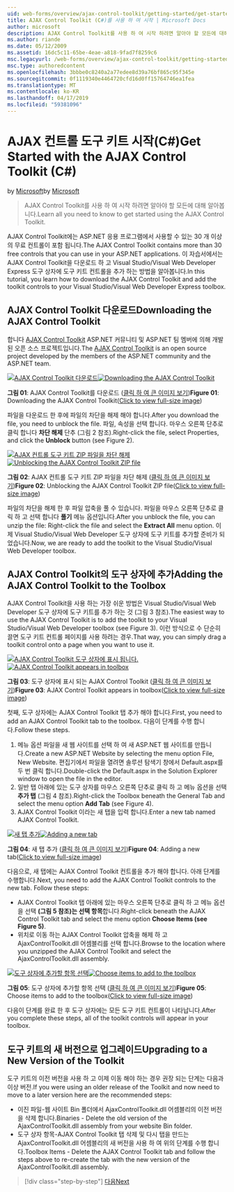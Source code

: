 ```yaml
---
uid: web-forms/overview/ajax-control-toolkit/getting-started/get-started-with-the-ajax-control-toolkit-cs
title: AJAX Control Toolkit (C#)를 사용 하 여 시작 | Microsoft Docs
author: microsoft
description: AJAX Control Toolkit를 사용 하 여 시작 하려면 알아야 할 모든에 대해 알아봅니다.
ms.author: riande
ms.date: 05/12/2009
ms.assetid: 16dc5c11-65be-4eae-a818-9fad7f8259c6
msc.legacyurl: /web-forms/overview/ajax-control-toolkit/getting-started/get-started-with-the-ajax-control-toolkit-cs
msc.type: authoredcontent
ms.openlocfilehash: 3bbbe0c8240a2a77edee8d39a76bf865c95f345e
ms.sourcegitcommit: 0f1119340e4464720cfd16d0ff15764746ea1fea
ms.translationtype: MT
ms.contentlocale: ko-KR
ms.lasthandoff: 04/17/2019
ms.locfileid: "59381096"
---
```

# <a name="get-started-with-the-ajax-control-toolkit-c"></a><span data-ttu-id="73dbe-103">AJAX 컨트롤 도구 키트 시작(C#)</span><span class="sxs-lookup"><span data-stu-id="73dbe-103">Get Started with the AJAX Control Toolkit (C#)</span></span>

<span data-ttu-id="73dbe-104">by [Microsoft](https://github.com/microsoft)</span><span class="sxs-lookup"><span data-stu-id="73dbe-104">by [Microsoft](https://github.com/microsoft)</span></span>

> <span data-ttu-id="73dbe-105">AJAX Control Toolkit를 사용 하 여 시작 하려면 알아야 할 모든에 대해 알아봅니다.</span><span class="sxs-lookup"><span data-stu-id="73dbe-105">Learn all you need to know to get started using the AJAX Control Toolkit.</span></span>


<span data-ttu-id="73dbe-106">AJAX Control Toolkit에는 ASP.NET 응용 프로그램에서 사용할 수 있는 30 개 이상의 무료 컨트롤이 포함 됩니다.</span><span class="sxs-lookup"><span data-stu-id="73dbe-106">The AJAX Control Toolkit contains more than 30 free controls that you can use in your ASP.NET applications.</span></span> <span data-ttu-id="73dbe-107">이 자습서에서는 AJAX Control Toolkit을 다운로드 하 고 Visual Studio/Visual Web Developer Express 도구 상자에 도구 키트 컨트롤을 추가 하는 방법을 알아봅니다.</span><span class="sxs-lookup"><span data-stu-id="73dbe-107">In this tutorial, you learn how to download the AJAX Control Toolkit and add the toolkit controls to your Visual Studio/Visual Web Developer Express toolbox.</span></span>

## <a name="downloading-the-ajax-control-toolkit"></a><span data-ttu-id="73dbe-108">AJAX Control Toolkit 다운로드</span><span class="sxs-lookup"><span data-stu-id="73dbe-108">Downloading the AJAX Control Toolkit</span></span>

<span data-ttu-id="73dbe-109">합니다 [AJAX Control Toolkit](http://devexpress.com/act) ASP.NET 커뮤니티 및 ASP.NET 팀 멤버에 의해 개발 된 오픈 소스 프로젝트입니다.</span><span class="sxs-lookup"><span data-stu-id="73dbe-109">The [AJAX Control Toolkit](http://devexpress.com/act) is an open source project developed by the members of the ASP.NET community and the ASP.NET team.</span></span> 


<span data-ttu-id="73dbe-110">[![AJAX Control Toolkit 다운로드](get-started-with-the-ajax-control-toolkit-cs/_static/image1.jpg)](get-started-with-the-ajax-control-toolkit-cs/_static/image1.png)</span><span class="sxs-lookup"><span data-stu-id="73dbe-110">[![Downloading the AJAX Control Toolkit](get-started-with-the-ajax-control-toolkit-cs/_static/image1.jpg)](get-started-with-the-ajax-control-toolkit-cs/_static/image1.png)</span></span>

<span data-ttu-id="73dbe-111">**그림 01**: AJAX Control Toolkit를 다운로드 ([클릭 하 여 큰 이미지 보기](get-started-with-the-ajax-control-toolkit-cs/_static/image2.png))</span><span class="sxs-lookup"><span data-stu-id="73dbe-111">**Figure 01**: Downloading the AJAX Control Toolkit([Click to view full-size image](get-started-with-the-ajax-control-toolkit-cs/_static/image2.png))</span></span>


<span data-ttu-id="73dbe-112">파일을 다운로드 한 후에 파일의 차단을 해제 해야 합니다.</span><span class="sxs-lookup"><span data-stu-id="73dbe-112">After you download the file, you need to unblock the file.</span></span> <span data-ttu-id="73dbe-113">파일, 속성을 선택 합니다. 마우스 오른쪽 단추로 클릭 합니다 **차단 해제** 단추 (그림 2 참조).</span><span class="sxs-lookup"><span data-stu-id="73dbe-113">Right-click the file, select Properties, and click the **Unblock** button (see Figure 2).</span></span>


<span data-ttu-id="73dbe-114">[![AJAX 컨트롤 도구 키트 ZIP 파일을 차단 해제](get-started-with-the-ajax-control-toolkit-cs/_static/image2.jpg)](get-started-with-the-ajax-control-toolkit-cs/_static/image3.png)</span><span class="sxs-lookup"><span data-stu-id="73dbe-114">[![Unblocking the AJAX Control Toolkit ZIP file](get-started-with-the-ajax-control-toolkit-cs/_static/image2.jpg)](get-started-with-the-ajax-control-toolkit-cs/_static/image3.png)</span></span>

<span data-ttu-id="73dbe-115">**그림 02**: AJAX 컨트롤 도구 키트 ZIP 파일을 차단 해제 ([클릭 하 여 큰 이미지 보기](get-started-with-the-ajax-control-toolkit-cs/_static/image4.png))</span><span class="sxs-lookup"><span data-stu-id="73dbe-115">**Figure 02**: Unblocking the AJAX Control Toolkit ZIP file([Click to view full-size image](get-started-with-the-ajax-control-toolkit-cs/_static/image4.png))</span></span>


<span data-ttu-id="73dbe-116">파일의 차단을 해제 한 후 파일 압축을 풀 수 있습니다. 파일을 마우스 오른쪽 단추로 클릭 하 고 선택 합니다 **풀기** 메뉴 옵션입니다.</span><span class="sxs-lookup"><span data-stu-id="73dbe-116">After you unblock the file, you can unzip the file: Right-click the file and select the **Extract All** menu option.</span></span> <span data-ttu-id="73dbe-117">이제 Visual Studio/Visual Web Developer 도구 상자에 도구 키트를 추가할 준비가 되었습니다.</span><span class="sxs-lookup"><span data-stu-id="73dbe-117">Now, we are ready to add the toolkit to the Visual Studio/Visual Web Developer toolbox.</span></span>

## <a name="adding-the-ajax-control-toolkit-to-the-toolbox"></a><span data-ttu-id="73dbe-118">AJAX Control Toolkit의 도구 상자에 추가</span><span class="sxs-lookup"><span data-stu-id="73dbe-118">Adding the AJAX Control Toolkit to the Toolbox</span></span>

<span data-ttu-id="73dbe-119">AJAX Control Toolkit을 사용 하는 가장 쉬운 방법은 Visual Studio/Visual Web Developer 도구 상자에 도구 키트를 추가 하는 것 (그림 3 참조).</span><span class="sxs-lookup"><span data-stu-id="73dbe-119">The easiest way to use the AJAX Control Toolkit is to add the toolkit to your Visual Studio/Visual Web Developer toolbox (see Figure 3).</span></span> <span data-ttu-id="73dbe-120">이런 방식으로 수 단순히 끌면 도구 키트 컨트롤 페이지를 사용 하려는 경우.</span><span class="sxs-lookup"><span data-stu-id="73dbe-120">That way, you can simply drag a toolkit control onto a page when you want to use it.</span></span>


<span data-ttu-id="73dbe-121">[![AJAX Control Toolkit 도구 상자에 표시 됩니다.](get-started-with-the-ajax-control-toolkit-cs/_static/image3.jpg)](get-started-with-the-ajax-control-toolkit-cs/_static/image5.png)</span><span class="sxs-lookup"><span data-stu-id="73dbe-121">[![AJAX Control Toolkit appears in toolbox](get-started-with-the-ajax-control-toolkit-cs/_static/image3.jpg)](get-started-with-the-ajax-control-toolkit-cs/_static/image5.png)</span></span>

<span data-ttu-id="73dbe-122">**그림 03**: 도구 상자에 표시 되는 AJAX Control Toolkit ([클릭 하 여 큰 이미지 보기](get-started-with-the-ajax-control-toolkit-cs/_static/image6.png))</span><span class="sxs-lookup"><span data-stu-id="73dbe-122">**Figure 03**: AJAX Control Toolkit appears in toolbox([Click to view full-size image](get-started-with-the-ajax-control-toolkit-cs/_static/image6.png))</span></span>


<span data-ttu-id="73dbe-123">첫째, 도구 상자에는 AJAX Control Toolkit 탭 추가 해야 합니다.</span><span class="sxs-lookup"><span data-stu-id="73dbe-123">First, you need to add an AJAX Control Toolkit tab to the toolbox.</span></span> <span data-ttu-id="73dbe-124">다음이 단계를 수행 합니다.</span><span class="sxs-lookup"><span data-stu-id="73dbe-124">Follow these steps.</span></span>

1. <span data-ttu-id="73dbe-125">메뉴 옵션 파일을 새 웹 사이트를 선택 하 여 새 ASP.NET 웹 사이트를 만듭니다.</span><span class="sxs-lookup"><span data-stu-id="73dbe-125">Create a new ASP.NET Website by selecting the menu option File, New Website.</span></span> <span data-ttu-id="73dbe-126">편집기에서 파일을 열려면 솔루션 탐색기 창에서 Default.aspx를 두 번 클릭 합니다.</span><span class="sxs-lookup"><span data-stu-id="73dbe-126">Double-click the Default.aspx in the Solution Explorer window to open the file in the editor.</span></span>
2. <span data-ttu-id="73dbe-127">일반 탭 아래에 있는 도구 상자를 마우스 오른쪽 단추로 클릭 하 고 메뉴 옵션을 선택 **추가 탭** (그림 4 참조).</span><span class="sxs-lookup"><span data-stu-id="73dbe-127">Right-click the Toolbox beneath the General Tab and select the menu option **Add Tab** (see Figure 4).</span></span>
3. <span data-ttu-id="73dbe-128">AJAX Control Toolkit 이라는 새 탭을 입력 합니다.</span><span class="sxs-lookup"><span data-stu-id="73dbe-128">Enter a new tab named AJAX Control Toolkit.</span></span>


<span data-ttu-id="73dbe-129">[![새 탭 추가](get-started-with-the-ajax-control-toolkit-cs/_static/image4.jpg)](get-started-with-the-ajax-control-toolkit-cs/_static/image7.png)</span><span class="sxs-lookup"><span data-stu-id="73dbe-129">[![Adding a new tab](get-started-with-the-ajax-control-toolkit-cs/_static/image4.jpg)](get-started-with-the-ajax-control-toolkit-cs/_static/image7.png)</span></span>

<span data-ttu-id="73dbe-130">**그림 04**: 새 탭 추가 ([클릭 하 여 큰 이미지 보기](get-started-with-the-ajax-control-toolkit-cs/_static/image8.png))</span><span class="sxs-lookup"><span data-stu-id="73dbe-130">**Figure 04**: Adding a new tab([Click to view full-size image](get-started-with-the-ajax-control-toolkit-cs/_static/image8.png))</span></span>


<span data-ttu-id="73dbe-131">다음으로, 새 탭에는 AJAX Control Toolkit 컨트롤을 추가 해야 합니다. 아래 단계를 수행합니다.</span><span class="sxs-lookup"><span data-stu-id="73dbe-131">Next, you need to add the AJAX Control Toolkit controls to the new tab. Follow these steps:</span></span>

- <span data-ttu-id="73dbe-132">AJAX Control Toolkit 탭 아래에 있는 마우스 오른쪽 단추로 클릭 하 고 메뉴 옵션을 선택 **(그림 5 참조)는 선택 항목**합니다.</span><span class="sxs-lookup"><span data-stu-id="73dbe-132">Right-click beneath the AJAX Control Toolkit tab and select the menu option **Choose Items (see Figure 5)**.</span></span>
- <span data-ttu-id="73dbe-133">위치로 이동 하는 AJAX Control Toolkit 압축을 해제 하 고 AjaxControlToolkit.dll 어셈블리를 선택 합니다.</span><span class="sxs-lookup"><span data-stu-id="73dbe-133">Browse to the location where you unzipped the AJAX Control Toolkit and select the AjaxControlToolkit.dll assembly.</span></span>


<span data-ttu-id="73dbe-134">[![도구 상자에 추가할 항목 선택](get-started-with-the-ajax-control-toolkit-cs/_static/image5.jpg)](get-started-with-the-ajax-control-toolkit-cs/_static/image9.png)</span><span class="sxs-lookup"><span data-stu-id="73dbe-134">[![Choose items to add to the toolbox](get-started-with-the-ajax-control-toolkit-cs/_static/image5.jpg)](get-started-with-the-ajax-control-toolkit-cs/_static/image9.png)</span></span>

<span data-ttu-id="73dbe-135">**그림 05**: 도구 상자에 추가할 항목 선택 ([클릭 하 여 큰 이미지 보기](get-started-with-the-ajax-control-toolkit-cs/_static/image10.png))</span><span class="sxs-lookup"><span data-stu-id="73dbe-135">**Figure 05**: Choose items to add to the toolbox([Click to view full-size image](get-started-with-the-ajax-control-toolkit-cs/_static/image10.png))</span></span>


<span data-ttu-id="73dbe-136">다음이 단계를 완료 한 후 도구 상자에는 모든 도구 키트 컨트롤이 나타납니다.</span><span class="sxs-lookup"><span data-stu-id="73dbe-136">After you complete these steps, all of the toolkit controls will appear in your toolbox.</span></span>

## <a name="upgrading-to-a-new-version-of-the-toolkit"></a><span data-ttu-id="73dbe-137">도구 키트의 새 버전으로 업그레이드</span><span class="sxs-lookup"><span data-stu-id="73dbe-137">Upgrading to a New Version of the Toolkit</span></span>

<span data-ttu-id="73dbe-138">도구 키트의 이전 버전을 사용 하 고 이제 이동 해야 하는 경우 권장 되는 단계는 다음과 이상 버전.</span><span class="sxs-lookup"><span data-stu-id="73dbe-138">If you were using an older release of the Toolkit and now need to move to a later version here are the recommended steps:</span></span>

- <span data-ttu-id="73dbe-139">이진 파일-웹 사이트 Bin 폴더에서 AjaxControlToolkit.dll 어셈블리의 이전 버전을 삭제 합니다.</span><span class="sxs-lookup"><span data-stu-id="73dbe-139">Binaries - Delete the old version of the AjaxControlToolkit.dll assembly from your website Bin folder.</span></span>
- <span data-ttu-id="73dbe-140">도구 상자 항목-AJAX Control Toolkit 탭 삭제 및 다시 탭을 만드는 AjaxControlToolkit.dll 어셈블리의 새 버전을 사용 하 여 위의 단계를 수행 합니다.</span><span class="sxs-lookup"><span data-stu-id="73dbe-140">Toolbox Items - Delete the AJAX Control Toolkit tab and follow the steps above to re-create the tab with the new version of the AjaxControlToolkit.dll assembly.</span></span>

> [!div class="step-by-step"]
> [<span data-ttu-id="73dbe-141">다음</span><span class="sxs-lookup"><span data-stu-id="73dbe-141">Next</span></span>](using-ajax-control-toolkit-controls-and-control-extenders-cs.md)
